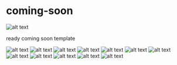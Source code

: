 # coming-soon
![alt text][logo]

[logo]: https://github.com/adnenre/coming-soon/blob/master/img/logo.png "Logo Title Text 2"
ready coming soon template

![alt text](https://github.com/adnenre/coming-soon/blob/master/img/img1-11.png)
![alt text](https://github.com/adnenre/coming-soon/blob/master/img/img1-22.png)
![alt text](https://github.com/adnenre/coming-soon/blob/master/img/img1-33.png)
![alt text](https://github.com/adnenre/coming-soon/blob/master/img/img1-44.png)
![alt text](https://github.com/adnenre/coming-soon/blob/master/img/img2-1.png)
![alt text](https://github.com/adnenre/coming-soon/blob/master/img/img2-2.png)
![alt text](https://github.com/adnenre/coming-soon/blob/master/img/img2-3.png)
![alt text](https://github.com/adnenre/coming-soon/blob/master/img/img2-4.png)
![alt text](https://github.com/adnenre/coming-soon/blob/master/img/img3-1.png)
![alt text](https://github.com/adnenre/coming-soon/blob/master/img/img3-2.png)
![alt text](https://github.com/adnenre/coming-soon/blob/master/img/img3-3.png)
![alt text](https://github.com/adnenre/coming-soon/blob/master/img/img3-4.png)


